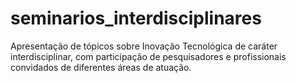 # seminarios_interdisciplinares
Apresentação de tópicos sobre Inovação Tecnológica de caráter interdisciplinar, com participação de pesquisadores e profissionais convidados de diferentes áreas de atuação.
